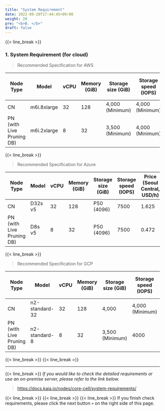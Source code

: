 ```yaml
---
title: "System Requirement"
date: 2022-09-20T17:44:45+09:00
weight: 20
pre: "<b>B. </b>"
draft: false
---
```

{{< line_break >}}
### 1. System Requirement (for cloud)

>Recommended Specification for AWS

| Node Type | Model | vCPU | Memory (GiB) | Storage size (GiB) | Storage speed (IOPS) | Price (Seoul region, USD/h) |
| --- | --- | --- | --- | --- | --- | --- |
| CN | m6i.8xlarge | 32 | 128 | 4,000 (Minimum) | 4,000 (Minimum) | 1.92 |
| PN (with Live Pruning DB) | m6i.2xlarge  | 8 | 32 | 3,500 (Minimum) | 4,000 (Minimum) | 0.472 |

{{< line_break >}}
>Recommended Specification for Azure

| Node Type | Model | vCPU | Memory (GiB) | Storage size (GiB) | Storage speed (IOPS) | Price (Seoul Central, USD/h) |
| --- | --- | --- | --- | --- |---|---|
| CN | D32s v5 | 32 | 128 | P50 (4096) | 7500 | 1.625 |
| PN (with Live Pruning DB) | D8s v5 | 8 | 32 | P50 (4096) | 7500 | 0.472 |

{{< line_break >}}
>Recommended Specification for GCP

| Node Type | Model | vCPU | Memory (GiB) | Storage size (GiB) | Storage speed (IOPS) | Price (Seoul Central, USD/h) |
| --- | --- | --- | --- | --- |---|---|
| CN | n2-standard-32 | 32 | 128 | 4,000 | 4,000 (Minimum) | 1.625 |
| PN (with Live Pruning DB) | n2-standard-8 | 8 | 32 | 3,500 (Minimum) | 4000 | 0.508121 |

{{< line_break >}}
{{< line_break >}}

---
{{< line_break >}}
*If you would like to check the detailed requirements or use an on-premise server, please refer to the link below.*
>https://docs.kaia.io/nodes/core-cell/system-requirements/

{{< line_break >}}
{{< line_break >}}
{{< line_break >}}
If you finish check requirements, please click the next button ```>``` on the right side of this page.
